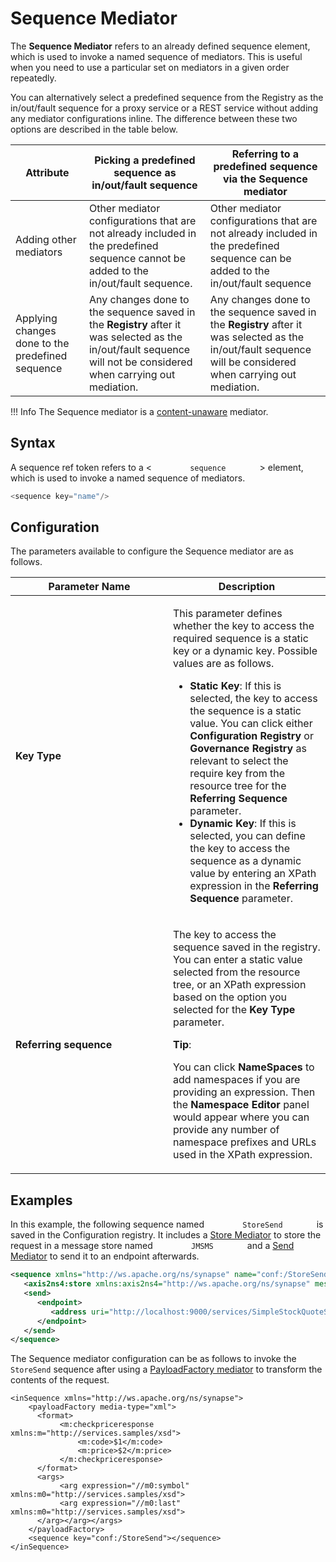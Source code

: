# Sequence Mediator

The **Sequence Mediator** refers to an already defined sequence element,
which is used to invoke a named sequence of mediators. This is useful
when you need to use a particular set on mediators in a given order
repeatedly.

You can alternatively select a predefined sequence from the Registry as
the in/out/fault sequence for a proxy service or a REST service without
adding any mediator configurations inline. The difference between these
two options are described in the table below.

| Attribute                                         | Picking a predefined sequence as in/out/fault sequence                                                                                                                                                                                                                  | Referring to a predefined sequence via the Sequence mediator                                                                                                                                                                                                        |
|---------------------------------------------------|--------------------------------------------------------------------------------------------------------------------------------------------------------------------------------------------------------------------------------------------------------------------------|----------------------------------------------------------------------------------------------------------------------------------------------------------------------------------------------------------------------------------------------------------------------|
| Adding other mediators                            | Other mediator configurations that are not already included in the predefined sequence cannot be added to the in/out/fault sequence.                                                                                                                                    | Other mediator configurations that are not already included in the predefined sequence can be added to the in/out/fault sequence                                                                                                                                    |
| Applying changes done to the predefined sequence | Any changes done to the sequence saved in the **Registry** after it was selected as the in/out/fault sequence will not be considered when carrying out mediation. | Any changes done to the sequence saved in the **Registry** after it was selected as the in/out/fault sequence will be considered when carrying out mediation. |

!!! Info
    The Sequence mediator is a [content-unaware]({{base_path}}/reference/mediators/about-mediators/#classification-of-mediators) mediator.

## Syntax

A sequence ref token refers to a \< `         sequence        ` \>
element, which is used to invoke a named sequence of mediators.

``` java
<sequence key="name"/>
```

## Configuration

The parameters available to configure the Sequence mediator are as follows.

<table>
<colgroup>
<col style="width: 50%" />
<col style="width: 50%" />
</colgroup>
<thead>
<tr class="header">
<th>Parameter Name</th>
<th>Description</th>
</tr>
</thead>
<tbody>
<tr class="odd">
<td><strong>Key Type</strong></td>
<td><p>This parameter defines whether the key to access the required sequence is a static key or a dynamic key. Possible values are as follows.</p>
<ul>
<li><strong>Static Key</strong>: If this is selected, the key to access the sequence is a static value. You can click either <strong>Configuration Registry</strong> or <strong>Governance Registry</strong> as relevant to select the require key from the resource tree for the <strong>Referring Sequence</strong> parameter.</li>
<li><strong>Dynamic Key</strong>: If this is selected, you can define the key to access the sequence as a dynamic value by entering an XPath expression in the <strong>Referring Sequence</strong> parameter.</li>
</ul></td>
</tr>
<tr class="even">
<td><strong>Referring sequence</strong></td>
<td><div class="content-wrapper">
<p>The key to access the sequence saved in the registry. You can enter a static value selected from the resource tree, or an XPath expression based on the option you selected for the <strong>Key Type</strong> parameter.</p>
<b>Tip</b>:
<p>You can click <strong>NameSpaces</strong> to add namespaces if you are providing an expression. Then the <strong>Namespace Editor</strong> panel would appear where you can provide any number of namespace prefixes and URLs used in the XPath expression.</p>
</div></td>
</tr>
</tbody>
</table>

## Examples

In this example, the following sequence named `         StoreSend        ` is saved in the Configuration registry. It includes a [Store Mediator]({{base_path}}/reference/mediators/store-Mediator) to store the request in a message store named `         JMSMS        ` and a [Send Mediator]({{base_path}}/reference/mediators/send-Mediator) to send it to an endpoint afterwards.

``` xml
<sequence xmlns="http://ws.apache.org/ns/synapse" name="conf:/StoreSend">
   <axis2ns4:store xmlns:axis2ns4="http://ws.apache.org/ns/synapse" messageStore="JMSMS" sequence="conf:/repository/components/org.wso2.carbon.throttle/templates"></axis2ns4:store>
   <send>
      <endpoint>
         <address uri="http://localhost:9000/services/SimpleStockQuoteService"></address>
      </endpoint>
   </send>
</sequence>
```

The Sequence mediator configuration can be as follows to invoke the `StoreSend` sequence after using a [PayloadFactory mediator]({{base_path}}/reference/mediators/payloadFactory-Mediator) to transform the contents of the request.

``` 
<inSequence xmlns="http://ws.apache.org/ns/synapse">
    <payloadFactory media-type="xml">
      <format>
           <m:checkpriceresponse xmlns:m="http://services.samples/xsd">
               <m:code>$1</m:code>
               <m:price>$2</m:price>
           </m:checkpriceresponse>
      </format>
      <args>
           <arg expression="//m0:symbol" xmlns:m0="http://services.samples/xsd">
           <arg expression="//m0:last" xmlns:m0="http://services.samples/xsd">
      </arg></arg></args>
    </payloadFactory>
    <sequence key="conf:/StoreSend"></sequence>
</inSequence>
```
